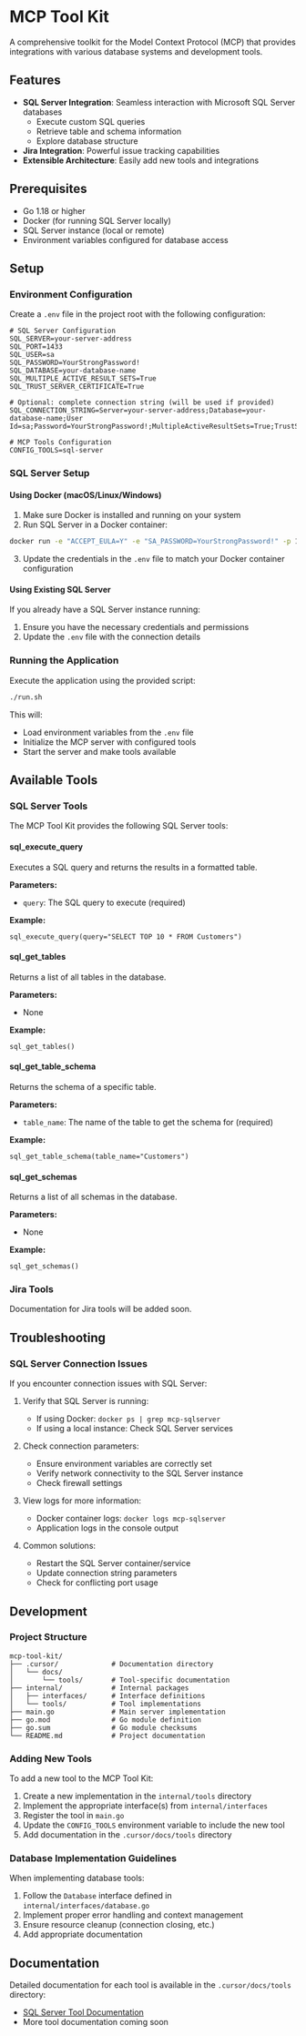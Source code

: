 # MCP Tool Kit

A comprehensive toolkit for the Model Context Protocol (MCP) that provides integrations with various database systems and development tools.

## Features

- **SQL Server Integration**: Seamless interaction with Microsoft SQL Server databases
  - Execute custom SQL queries
  - Retrieve table and schema information
  - Explore database structure
- **Jira Integration**: Powerful issue tracking capabilities
- **Extensible Architecture**: Easily add new tools and integrations

## Prerequisites

- Go 1.18 or higher
- Docker (for running SQL Server locally)
- SQL Server instance (local or remote)
- Environment variables configured for database access

## Setup

### Environment Configuration

Create a `.env` file in the project root with the following configuration:

```
# SQL Server Configuration
SQL_SERVER=your-server-address
SQL_PORT=1433
SQL_USER=sa
SQL_PASSWORD=YourStrongPassword!
SQL_DATABASE=your-database-name
SQL_MULTIPLE_ACTIVE_RESULT_SETS=True
SQL_TRUST_SERVER_CERTIFICATE=True

# Optional: complete connection string (will be used if provided)
SQL_CONNECTION_STRING=Server=your-server-address;Database=your-database-name;User Id=sa;Password=YourStrongPassword!;MultipleActiveResultSets=True;TrustServerCertificate=True

# MCP Tools Configuration
CONFIG_TOOLS=sql-server
```

### SQL Server Setup

#### Using Docker (macOS/Linux/Windows)

1. Make sure Docker is installed and running on your system
2. Run SQL Server in a Docker container:

```bash
docker run -e "ACCEPT_EULA=Y" -e "SA_PASSWORD=YourStrongPassword!" -p 1433:1433 --name mcp-sqlserver -d mcr.microsoft.com/mssql/server:2019-latest
```

3. Update the credentials in the `.env` file to match your Docker container configuration

#### Using Existing SQL Server

If you already have a SQL Server instance running:

1. Ensure you have the necessary credentials and permissions
2. Update the `.env` file with the connection details

### Running the Application

Execute the application using the provided script:

```bash
./run.sh
```

This will:
- Load environment variables from the `.env` file
- Initialize the MCP server with configured tools
- Start the server and make tools available

## Available Tools

### SQL Server Tools

The MCP Tool Kit provides the following SQL Server tools:

#### sql_execute_query

Executes a SQL query and returns the results in a formatted table.

**Parameters:**
- `query`: The SQL query to execute (required)

**Example:**
```
sql_execute_query(query="SELECT TOP 10 * FROM Customers")
```

#### sql_get_tables

Returns a list of all tables in the database.

**Parameters:**
- None

**Example:**
```
sql_get_tables()
```

#### sql_get_table_schema

Returns the schema of a specific table.

**Parameters:**
- `table_name`: The name of the table to get the schema for (required)

**Example:**
```
sql_get_table_schema(table_name="Customers")
```

#### sql_get_schemas

Returns a list of all schemas in the database.

**Parameters:**
- None

**Example:**
```
sql_get_schemas()
```

### Jira Tools

Documentation for Jira tools will be added soon.

## Troubleshooting

### SQL Server Connection Issues

If you encounter connection issues with SQL Server:

1. Verify that SQL Server is running:
   - If using Docker: `docker ps | grep mcp-sqlserver`
   - If using a local instance: Check SQL Server services

2. Check connection parameters:
   - Ensure environment variables are correctly set
   - Verify network connectivity to the SQL Server instance
   - Check firewall settings

3. View logs for more information:
   - Docker container logs: `docker logs mcp-sqlserver`
   - Application logs in the console output

4. Common solutions:
   - Restart the SQL Server container/service
   - Update connection string parameters
   - Check for conflicting port usage

## Development

### Project Structure

```
mcp-tool-kit/
├── .cursor/             # Documentation directory
│   └── docs/
│       └── tools/       # Tool-specific documentation
├── internal/            # Internal packages
│   ├── interfaces/      # Interface definitions
│   └── tools/           # Tool implementations
├── main.go              # Main server implementation
├── go.mod               # Go module definition
├── go.sum               # Go module checksums
└── README.md            # Project documentation
```

### Adding New Tools

To add a new tool to the MCP Tool Kit:

1. Create a new implementation in the `internal/tools` directory
2. Implement the appropriate interface(s) from `internal/interfaces`
3. Register the tool in `main.go`
4. Update the `CONFIG_TOOLS` environment variable to include the new tool
5. Add documentation in the `.cursor/docs/tools` directory

### Database Implementation Guidelines

When implementing database tools:

1. Follow the `Database` interface defined in `internal/interfaces/database.go`
2. Implement proper error handling and context management
3. Ensure resource cleanup (connection closing, etc.)
4. Add appropriate documentation

## Documentation

Detailed documentation for each tool is available in the `.cursor/docs/tools` directory:

- [SQL Server Tool Documentation](.cursor/docs/tools/mssql.md)
- More tool documentation coming soon
